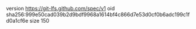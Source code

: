 version https://git-lfs.github.com/spec/v1
oid sha256:999e50cad039b2d9bdf9968a1614bf4c866d7e53d0cf0b6adc199c1fd0a1cf6e
size 150
